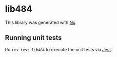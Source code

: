 # lib484

This library was generated with [Nx](https://nx.dev).

## Running unit tests

Run `nx test lib484` to execute the unit tests via [Jest](https://jestjs.io).
